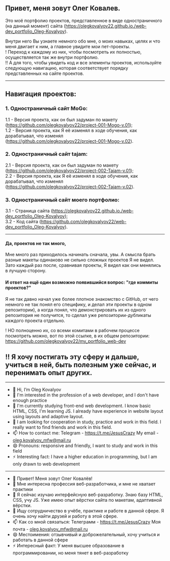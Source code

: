 ## Привет, меня зовут Олег Ковалев.
Это моё портфолио проектов, представленное в виде одностраничного (на данный момент) сайта (https://olegkovalyov22.github.io./web-dev_portfolio_Oleg-Kovalyov).

Внутри него Вы узнаете немного обо мне, о моих навыках, целях и что меня двигает к ним, а главное увидите мои пет-проекты.\
! Переход к каждому из них, чтобы посмотреть их полностью, осуществляется так же внутри портфолио.\
!! А для того, чтобы увидеть код и все элементы проектов, используйте следующую навигацию, которая соответствует порядку представленных на сайте проектов.

_ _ _ _ _ _ _ _ _ _ _ _ _ _ _ _ _ _ _ _ _ _ _ _ _ _ _ _ _ _ _ _ _ _ _ _ _ _ _ _ _ _ _ _ _ _
## Навигация проектов:

### 1. Одностраничный сайт MoGo:
1.1 - Версия проекта, как он был задуман по макету\
(https://github.com/olegkovalyov22/project-001-Mogo-v.01); \
1.2 - Версия проекта, как Я её изменял в ходе обучения, как дорабатывал, что изменял\
(https://github.com/olegkovalyov22/project-001-Mogo-v.02).
 

### 2. Одностраничный сайт tajam:
2.1 - Версия проекта, как он был задуман по макету\
(https://github.com/olegkovalyov22/project-002-Tajam-v.01); \
2.2 - Версия проекта, как Я её изменял в ходе обучения, как дорабатывал, что изменял\
(https://github.com/olegkovalyov22/project-002-Tajam-v.02).

### 3. Одностраничный сайт моего портфолио:
3.1 - Страница сайта (https://olegkovalyov22.github.io./web-dev_portfolio_Oleg-Kovalyov); \
3.2 - Код сайта (https://github.com/olegkovalyov22/web-dev_portfolio_Oleg-Kovalyov).
_ _ _ _ _ _ _ _ _ _ _ _ _ _ _ _ _ _ _ _ _ _ _ _ _ _ _ _ _ _ _ _ _ _ _ _ _ _ _ _ _ _ _ _ _ _

#### Да, проектов не так много,
Мне много раз приходилось начинать сначала, увы. А смысла брать разные макеты одинаково не сильно сложных проектов Я не видел. Зато каждый раз после, сравнивая проекты, Я видел как они менялись в лучшую сторону.


#### И ответ на ещё один возможно появившийся вопрос: "где коммиты проектов?"
Я не так давно начал уже более плотное знакомство с GitHub, от чего немного не так понял его специфику, и делал эти проекты в одном репозитории), а когда понял, что демонстрировать их из одного репозитория не получится, то сделал уже репозитории-дубликаты каждого проекта отдельно.

! НО полноценно их, со всеми комитами в рабочем процессе посмотреть можно, вот по этой ссылке, в их общем репозитории: https://github.com/olegkovalyov22/my_portfolio_web-dev


## !! Я хочу постигать эту сферу и дальше, учиться в ней, быть полезным уже сейчас, и перенимать опыт других.


_ _ _ _ _
- 👋 Hi, I’m Oleg Kovalyov
- 👀 I'm interested in the profession of a web developer, and I don't have enough practice
- 🌱 I'm currently studying front-end web development. I know basic HTML, CSS, I'm learning JS. I already have experience in website layout using layouts and adaptive layout.
- 💞️ I am looking for cooperation in study, practice and work in this field. I really want to find friends and work in this field.
- 📫 How to contact me:
      Telegram - https://t.me/JesusCrazy
      My email - oleg.kovalyov_mfw@mail.ru
- 😄 Pronouns: responsive and friendly, I want to study and work in this field
- ⚡ Interesting fact: I have a higher education in programming, but I am only drawn to web development
_ _ _ _ _

- 👋 Привет! Меня зовут Олег Ковалёв!
- 👀 Мне интересна профессия веб-разработчика, и мне не хватает практики
- 🌱 Я сейчас изучаю интерфейсную веб-разработку. Знаю базу HTML, CSS, учу JS. Уже имею опыт вёрстки сайта по макетам, адаптивной вёрстки.
- 💞️ Ищу сотрудничество в учёбе, практике и работе в данной сфере. Я очень хочу найти друзей и работу в этой сфере.
- 📫 Как со мной связаться:
      Телеграмм - https://t.me/JesusCrazy
      Моя почта - oleg.kovalyov_mfw@mail.ru
- 😄 Местоимения: отзывчивый и доброжелательный, хочу учиться и работать в данной сфере
- ⚡ Интересный факт: У меня высшее образование в программировании, но меня тянет в веб-разработку
